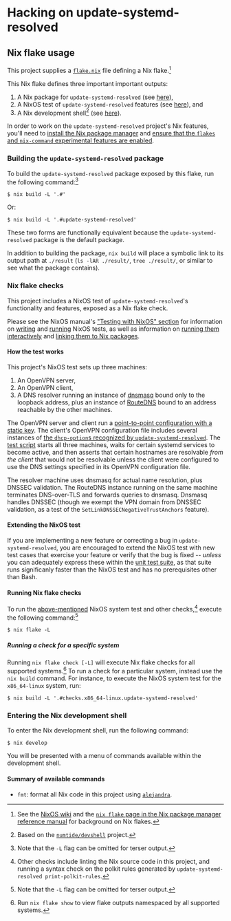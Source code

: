 # Hacking on update-systemd-resolved

## Nix flake usage

This project supplies a [`flake.nix`](./flake.nix) file defining a Nix
flake.[^nix-flakes]

[^nix-flakes]: See the [NixOS wiki](https://nixos.wiki/wiki/Flakes) and the
               [`nix flake` page in the Nix package manager reference manual](https://nixos.org/manual/nix/unstable/command-ref/new-cli/nix3-flake.html)
               for background on Nix flakes.

This Nix flake defines three important important outputs:

1. A Nix package for `update-systemd-resolved` (see [here](./nix/packages.nix)),
2. A NixOS test of `update-systemd-resolved` features (see
   [here](./nix/checks.nix)), and
3. A Nix development shell[^devshell] (see [here](./nix/devshells.nix)).

[^devshell]: Based on the [`numtide/devshell`](https://github.com/numtide/devshell) project.

In order to work on the `update-systemd-resolved` project's Nix features,
you'll need to [install the Nix package
manager](https://nixos.org/download.html) and [ensure that the `flakes` and
`nix-command` experimental features are
enabled](https://nixos.wiki/wiki/Flakes#Enable_flakes).

### Building the `update-systemd-resolved` package

To build the `update-systemd-resolved` package exposed by this flake, run the
following command:[^verbose-output]

[^verbose-output]: Note that the `-L` flag can be omitted for terser output.

```shell-session
$ nix build -L '.#'
```

Or:

```shell-session
$ nix build -L '.#update-systemd-resolved'
```

These two forms are functionally equivalent because the
`update-systemd-resolved` package is the default package.

In addition to building the package, `nix build` will place a symbolic link to
its output path at `./result` (`ls -lAR ./result/`, `tree ./result/`, or
similar to see what the package contains).

### Nix flake checks

This project includes a NixOS test of `update-systemd-resolved`'s functionality
and features, exposed as a Nix flake check.

Please see the NixOS manual's ["Testing with NixOS" section](https://nixos.org/manual/nixos/stable/index.html#sec-nixos-tests)
for information on [writing](https://nixos.org/manual/nixos/stable/index.html#sec-writing-nixos-tests)
and [running](https://nixos.org/manual/nixos/stable/index.html#sec-writing-nixos-tests)
NixOS tests, as well as information on [running them interactively](https://nixos.org/manual/nixos/stable/index.html#sec-running-nixos-tests-interactively)
and [linking them to Nix packages](https://nixos.org/manual/nixos/stable/index.html#sec-linking-nixos-tests-to-packages).

#### How the test works

This project's NixOS test sets up three machines:

1. An OpenVPN server,
2. An OpenVPN client,
3. A DNS resolver running an instance of
   [dnsmasq](https://thekelleys.org.uk/dnsmasq/doc.html) bound only to the
   loopback address, plus an instance of
   [RouteDNS](https://github.com/folbricht/routedns) bound to an address
   reachable by the other machines.

The OpenVPN server and client run a [point-to-point configuration with a static
key](https://openvpn.net/community-resources/static-key-mini-howto/).  The
client's OpenVPN configuration file includes several instances of [the
`dhcp-option`s recognized by `update-systemd-resolved`](./README.md#usage).
The [test script](https://nixos.org/manual/nixos/stable/index.html#test-opt-testScript)
starts all three machines, waits for certain systemd services to become active,
and then asserts that certain hostnames are resolvable _from the client_ that
would not be resolvable unless the client were configured to use the DNS
settings specified in its OpenVPN configuration file.

The resolver machine uses dnsmasq for actual name resolution, plus DNSSEC
validation.  The RouteDNS instance running on the same machine terminates
DNS-over-TLS and forwards queries to dnsmasq.  Dnsmasq handles DNSSEC (though
we exempt the VPN domain from DNSSEC validation, as a test of the
`SetLinkDNSSECNegativeTrustAnchors` feature).

#### Extending the NixOS test

If you are implementing a new feature or correcting a bug in
`update-systemd-resolved`, you are encouraged to extend the NixOS test with new
test cases that exercise your feature or verify that the bug is fixed --
_unless_ you can adequately express these within the [unit test
suite](./README.md#how-to-help), as that suite runs significanly faster than
the NixOS test and has no prerequisites other than Bash.

#### Running Nix flake checks

To run the [above-mentioned](#nix-flake-usage) NixOS system test and other
checks,[^other-checks] execute the following command:[^verbose-output]

```shell-session
$ nix flake -L
```

[^other-checks]: Other checks include linting the Nix source code in this
                 project, and running a syntax check on the polkit rules
                 generated by `update-systemd-resolved print-polkit-rules`.

##### Running a check for a specific system

Running `nix flake check [-L]` will execute Nix flake checks for all supported
systems.[^supported-systems]  To run a check for a particular system, instead
use the `nix build` command.  For instance, to execute the NixOS system test
for the `x86_64-linux` system, run:

```shell-session
$ nix build -L '.#checks.x86_64-linux.update-systemd-resolved'
```

[^supported-systems]: Run `nix flake show` to view flake outputs namespaced by
                      all supported systems.

### Entering the Nix development shell

To enter the Nix development shell, run the following command:

```shell-session
$ nix develop
```

You will be presented with a menu of commands available within the development
shell.

#### Summary of available commands

- `fmt`: format all Nix code in this project using [`alejandra`](https://github.com/kamadorueda/alejandra).
